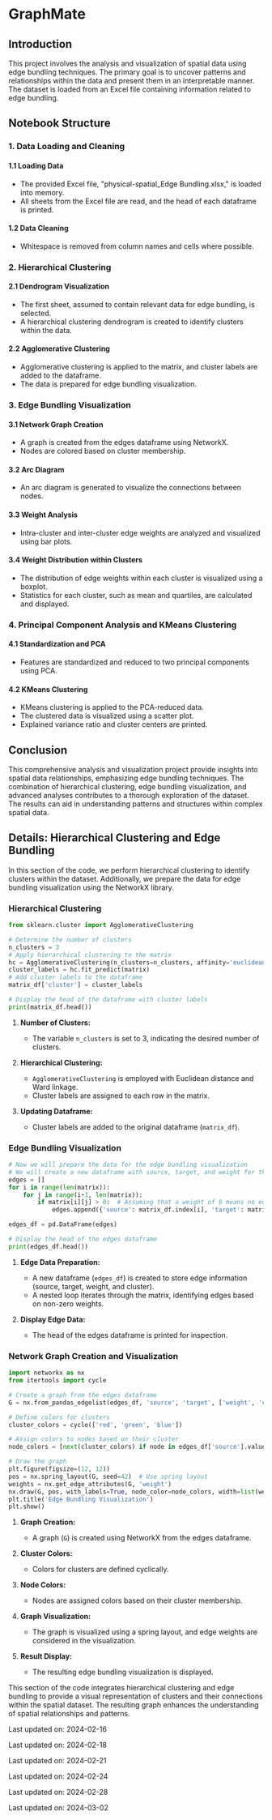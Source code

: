 # GraphMate

## Introduction
This project involves the analysis and visualization of spatial data using edge bundling techniques. The primary goal is to uncover patterns and relationships within the data and present them in an interpretable manner. The dataset is loaded from an Excel file containing information related to edge bundling.

## Notebook Structure

### 1. Data Loading and Cleaning

#### 1.1 Loading Data
- The provided Excel file, "physical-spatial_Edge Bundling.xlsx," is loaded into memory.
- All sheets from the Excel file are read, and the head of each dataframe is printed.

#### 1.2 Data Cleaning
- Whitespace is removed from column names and cells where possible.

### 2. Hierarchical Clustering

#### 2.1 Dendrogram Visualization
- The first sheet, assumed to contain relevant data for edge bundling, is selected.
- A hierarchical clustering dendrogram is created to identify clusters within the data.

#### 2.2 Agglomerative Clustering
- Agglomerative clustering is applied to the matrix, and cluster labels are added to the dataframe.
- The data is prepared for edge bundling visualization.

### 3. Edge Bundling Visualization
#### 3.1 Network Graph Creation
- A graph is created from the edges dataframe using NetworkX.
- Nodes are colored based on cluster membership.

#### 3.2 Arc Diagram
- An arc diagram is generated to visualize the connections between nodes.

#### 3.3 Weight Analysis
- Intra-cluster and inter-cluster edge weights are analyzed and visualized using bar plots.

#### 3.4 Weight Distribution within Clusters
- The distribution of edge weights within each cluster is visualized using a boxplot.
- Statistics for each cluster, such as mean and quartiles, are calculated and displayed.

### 4. Principal Component Analysis and KMeans Clustering

#### 4.1 Standardization and PCA
- Features are standardized and reduced to two principal components using PCA.

#### 4.2 KMeans Clustering
- KMeans clustering is applied to the PCA-reduced data.
- The clustered data is visualized using a scatter plot.
- Explained variance ratio and cluster centers are printed.

## Conclusion
This comprehensive analysis and visualization project provide insights into spatial data relationships, emphasizing edge bundling techniques. The combination of hierarchical clustering, edge bundling visualization, and advanced analyses contributes to a thorough exploration of the dataset. The results can aid in understanding patterns and structures within complex spatial data.

## Details: Hierarchical Clustering and Edge Bundling

In this section of the code, we perform hierarchical clustering to identify clusters within the dataset. Additionally, we prepare the data for edge bundling visualization using the NetworkX library.

### Hierarchical Clustering

```python
from sklearn.cluster import AgglomerativeClustering

# Determine the number of clusters
n_clusters = 3
# Apply hierarchical clustering to the matrix
hc = AgglomerativeClustering(n_clusters=n_clusters, affinity='euclidean', linkage='ward')
cluster_labels = hc.fit_predict(matrix)
# Add cluster labels to the dataframe
matrix_df['cluster'] = cluster_labels

# Display the head of the dataframe with cluster labels
print(matrix_df.head())
```

1. **Number of Clusters:**
   - The variable `n_clusters` is set to 3, indicating the desired number of clusters.
   
2. **Hierarchical Clustering:**
   - `AgglomerativeClustering` is employed with Euclidean distance and Ward linkage.
   - Cluster labels are assigned to each row in the matrix.
   
3. **Updating Dataframe:**
   - Cluster labels are added to the original dataframe (`matrix_df`).

### Edge Bundling Visualization

```python
# Now we will prepare the data for the edge bundling visualization
# We will create a new dataframe with source, target, and weight for the edges
edges = []
for i in range(len(matrix)):
    for j in range(i+1, len(matrix)):
        if matrix[i][j] > 0:  # Assuming that a weight of 0 means no edge
            edges.append({'source': matrix_df.index[i], 'target': matrix_df.index[j], 'weight': matrix[i][j], 'cluster': cluster_labels[i]})

edges_df = pd.DataFrame(edges)

# Display the head of the edges dataframe
print(edges_df.head())
```

1. **Edge Data Preparation:**
   - A new dataframe (`edges_df`) is created to store edge information (source, target, weight, and cluster).
   - A nested loop iterates through the matrix, identifying edges based on non-zero weights.

2. **Display Edge Data:**
   - The head of the edges dataframe is printed for inspection.

### Network Graph Creation and Visualization

```python
import networkx as nx
from itertools import cycle

# Create a graph from the edges dataframe
G = nx.from_pandas_edgelist(edges_df, 'source', 'target', ['weight', 'cluster'])

# Define colors for clusters
cluster_colors = cycle(['red', 'green', 'blue'])

# Assign colors to nodes based on their cluster
node_colors = [next(cluster_colors) if node in edges_df['source'].values else 'black' for node in G.nodes()]

# Draw the graph
plt.figure(figsize=(12, 12))
pos = nx.spring_layout(G, seed=42)  # Use spring layout
weights = nx.get_edge_attributes(G, 'weight')
nx.draw(G, pos, with_labels=True, node_color=node_colors, width=list(weights.values()))
plt.title('Edge Bundling Visualization')
plt.show()
```

1. **Graph Creation:**
   - A graph (`G`) is created using NetworkX from the edges dataframe.

2. **Cluster Colors:**
   - Colors for clusters are defined cyclically.

3. **Node Colors:**
   - Nodes are assigned colors based on their cluster membership.

4. **Graph Visualization:**
   - The graph is visualized using a spring layout, and edge weights are considered in the visualization.

5. **Result Display:**
   - The resulting edge bundling visualization is displayed.

This section of the code integrates hierarchical clustering and edge bundling to provide a visual representation of clusters and their connections within the spatial dataset. The resulting graph enhances the understanding of spatial relationships and patterns.

Last updated on: 2024-02-16

Last updated on: 2024-02-18

Last updated on: 2024-02-21

Last updated on: 2024-02-24

Last updated on: 2024-02-28

Last updated on: 2024-03-02